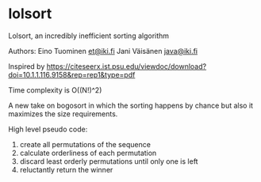 # lolsort
Lolsort, an incredibly inefficient sorting algorithm

Authors:
Eino Tuominen <et@iki.fi>
Jani Väisänen <java@iki.fi>

Inspired by https://citeseerx.ist.psu.edu/viewdoc/download?doi=10.1.1.116.9158&rep=rep1&type=pdf

Time complexity is O((N!)^2)

A new take on bogosort in which the sorting happens by chance but also it maximizes
the size requirements.

High level pseudo code:

1. create all permutations of the sequence
2. calculate orderliness of each permutation
3. discard least orderly permutations until only one is left
4. reluctantly return the winner
